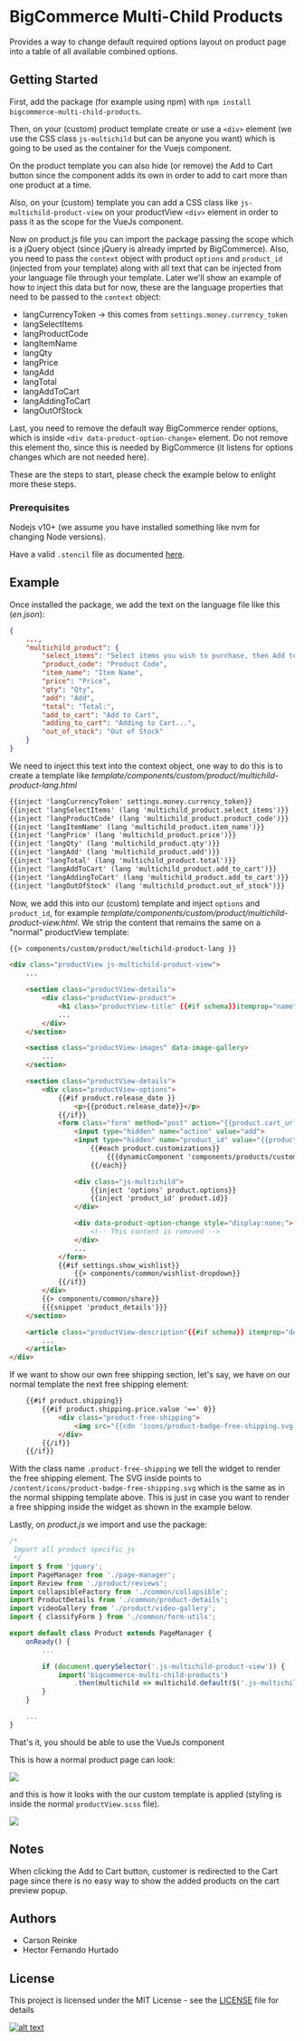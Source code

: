 # BigCommerce Multi-Child Products

Provides a way to change default required options layout on product page into a table of all available combined options.

## Getting Started

First, add the package (for example using npm) with `npm install bigcommerce-multi-child-products`.

Then, on your (custom) product template create or use a `<div>` element (we use the CSS class `js-multichild` but can be anyone you want) which is going to be used as the container for the Vuejs component.

On the product template you can also hide (or remove) the Add to Cart button since the component adds its own in order to add to cart more than one product at a time.

Also, on your (custom) template you can add a CSS class like `js-multichild-product-view` on your productView `<div>` element in order to pass it as the scope for the VueJs component.

Now on product.js file you can import the package passing the scope which is a jQuery object (since jQuery is already imprted by BigCommerce). Also, you need to pass the `context` object with product `options` and `product_id` (injected from your template) along with all text that can be injected from your language file through your template. Later we'll show an example of how to inject this data but for now, these are the language properties that need to be passed to the `context` object:

- langCurrencyToken -> this comes from `settings.money.currency_token`
- langSelectItems
- langProductCode
- langItemName
- langQty
- langPrice
- langAdd
- langTotal
- langAddToCart
- langAddingToCart
- langOutOfStock

Last, you need to remove the default way BigCommerce render options, which is inside `<div data-product-option-change>` element. Do not remove this element tho, since this is needed by BigCommerce (it listens for options changes which are not needed here).

These are the steps to start, please check the example below to enlight more these steps.

### Prerequisites

Nodejs v10+ (we assume you have installed something like nvm for changing Node versions).

Have a valid `.stencil` file as documented [here](https://developer.bigcommerce.com/stencil-docs/getting-started/running-stencil-locally/authorizing-and-initializing).

## Example

Once installed the package, we add the text on the language file like this (_en.json_):

```json
{
    ...,
    "multichild_product": {
        "select_items": "Select items you wish to purchase, then Add to Cart:",
        "product_code": "Product Code",
        "item_name": "Item Name",
        "price": "Price",
        "qty": "Qty",
        "add": "Add",
        "total": "Total:",
        "add_to_cart": "Add to Cart",
        "adding_to_cart": "Adding to Cart...",
        "out_of_stock": "Out of Stock"
    }
}
```

We need to inject this text into the context object, one way to do this is to create a template like _template/components/custom/product/multichild-product-lang.html_

```html
{{inject 'langCurrencyToken' settings.money.currency_token}}
{{inject 'langSelectItems' (lang 'multichild_product.select_items')}}
{{inject 'langProductCode' (lang 'multichild_product.product_code')}}
{{inject 'langItemName' (lang 'multichild_product.item_name')}}
{{inject 'langPrice' (lang 'multichild_product.price')}}
{{inject 'langQty' (lang 'multichild_product.qty')}}
{{inject 'langAdd' (lang 'multichild_product.add')}}
{{inject 'langTotal' (lang 'multichild_product.total')}}
{{inject 'langAddToCart' (lang 'multichild_product.add_to_cart')}}
{{inject 'langAddingToCart' (lang 'multichild_product.add_to_cart')}}
{{inject 'langOutOfStock' (lang 'multichild_product.out_of_stock')}}
```

Now, we add this into our (custom) template and inject `options` and `product_id`, for example _template/components/custom/product/multichild-product-view.html_. We strip the content that remains the same on a "normal" productView template:

```html
{{> components/custom/product/multichild-product-lang }}

<div class="productView js-multichild-product-view">
    ...

    <section class="productView-details">
        <div class="productView-product">
            <h1 class="productView-title" {{#if schema}}itemprop="name"{{/if}}>Test view {{product.title}}</h1>
            ...
        </div>
    </section>

    <section class="productView-images" data-image-gallery>
        ...
    </section>

    <section class="productView-details">
        <div class="productView-options">
            {{#if product.release_date }}
                <p>{{product.release_date}}</p>
            {{/if}}
            <form class="form" method="post" action="{{product.cart_url}}" enctype="multipart/form-data" data-cart-item-add>
                <input type="hidden" name="action" value="add">
                <input type="hidden" name="product_id" value="{{product.id}}"/>
                    {{#each product.customizations}}
                        {{{dynamicComponent 'components/products/customizations'}}}
                    {{/each}}

                <div class="js-multichild">
                    {{inject 'options' product.options}}
                    {{inject 'product_id' product.id}}
                </div>

                <div data-product-option-change style="display:none;">
                    <!-- This content is removed -->
                </div>
                ...
            </form>
            {{#if settings.show_wishlist}}
                {{> components/common/wishlist-dropdown}}
            {{/if}}
        </div>
        {{> components/common/share}}
        {{{snippet 'product_details'}}}
    </section>

    <article class="productView-description"{{#if schema}} itemprop="description"{{/if}}>
        ...
    </article>
</div>
```

If we want to show our own free shipping section, let's say, we have on our normal template the next free shipping element:

```html
    {{#if product.shipping}}
        {{#if product.shipping.price.value '==' 0}}
            <div class="product-free-shipping">
                <img src="{{cdn 'icons/product-badge-free-shipping.svg'}}" alt="{{lang 'products.shipping_free'}}" class="product-free-shipping-badge">
            </div>
        {{/if}}
    {{/if}}
```

With the class name `.product-free-shipping` we tell the widget to render the free shipping element. The SVG inside points to `/content/icons/product-badge-free-shipping.svg` which is the same as in the normal shipping template above. This is just in case you want to render a free shipping inside the widget as shown in the example below.

Lastly, on _product.js_ we import and use the package:

```javascript
/*
 Import all product specific js
 */
import $ from 'jquery';
import PageManager from './page-manager';
import Review from './product/reviews';
import collapsibleFactory from './common/collapsible';
import ProductDetails from './common/product-details';
import videoGallery from './product/video-gallery';
import { classifyForm } from './common/form-utils';

export default class Product extends PageManager {
    onReady() {
        ...

        if (document.querySelector('.js-multichild-product-view')) {
            import('bigcommerce-multi-child-products')
                .then(multichild => multichild.default($('.js-multichild-product-view'), this.context));
        }
    }

    ...
}
```

That's it, you should be able to use the VueJs component

This is how a normal product page can look:

![](./assets/images/normal-product-page.jpg)

and this is how it looks with the our custom template is applied (styling is inside the normal `productView.scss` file).

![](./assets/images/multichild-product-page.jpg)

## Notes

When clicking the Add to Cart button, customer is redirected to the Cart page since there is no easy way to show the added products on the cart preview popup.

## Authors
* Carson Reinke
* Hector Fernando Hurtado

## License

This project is licensed under the MIT License - see the [LICENSE](LICENSE) file for details

[![alt text](./assets/images/brandlabs.png)](http://www.brandlabs.us/?utm_source=gitlab&utm_medium=technology_referral&utm_campaign=brandlabs-bigcommerce-sitewide-banners)
